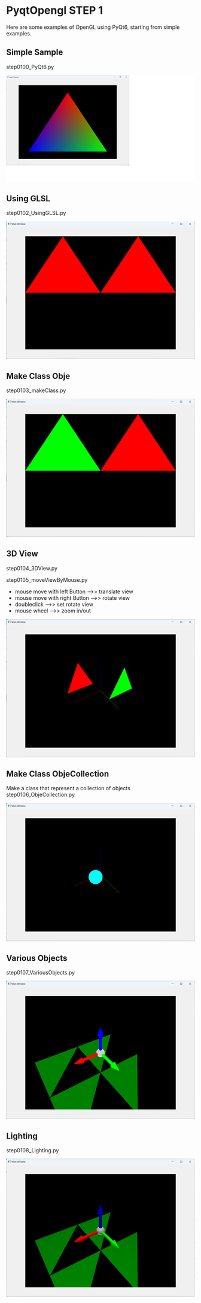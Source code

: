 # PyqtOpengl STEP 1
Here are some examples of OpenGL using PyQt6, starting from simple examples.

## Simple Sample
step0100_PyQt6.py

![step0100](https://github.com/IseShouzou/PyqtOpenGL/blob/main/step0100_PyQt6.png)

## Using GLSL
step0102_UsingGLSL.py

![step0102](https://github.com/IseShouzou/PyqtOpenGL/blob/main/step0102_UsingGLSL.png)

## Make Class Obje
step0103_makeClass.py

![step0103](https://github.com/IseShouzou/PyqtOpenGL/blob/main/step0103_makeClass.png)

## 3D View
step0104_3DView.py  
  
step0105_moveViewByMouse.py
- mouse move with left Button  -->> translate view  
- mouse move with right Button -->> rotate view  
- doubleclick                  -->> set rotate view  
- mouse wheel                  -->> zoom in/out  

![step0104](https://github.com/IseShouzou/PyqtOpenGL/blob/main/step0104_3DView.png)

## Make Class ObjeCollection
Make a class that represent a collection of objects
step0106_ObjeCollection.py

![step0106](https://github.com/IseShouzou/PyqtOpenGL/blob/main/step0106_ObjeCollection.png)

## Various Objects
step0107_VariousObjects.py

![step0107](https://github.com/IseShouzou/PyqtOpenGL/blob/main/step0107_VariousObjects.png)

## Lighting
step0108_Lighting.py

![step0108](https://github.com/IseShouzou/PyqtOpenGL/blob/main/step0108_Lighting.png)

